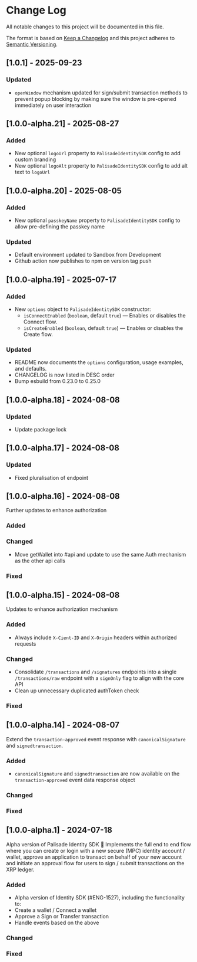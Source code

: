 # Change Log

All notable changes to this project will be documented in this file.

The format is based on [Keep a Changelog](http://keepachangelog.com/)
and this project adheres to [Semantic Versioning](http://semver.org/).

## [1.0.1] - 2025-09-23

### Updated

- `openWindow` mechanism updated for sign/submit transaction methods to prevent popup blocking by making sure the window is pre-opened immediately on user interaction

## [1.0.0-alpha.21] - 2025-08-27

### Added

- New optional `logoUrl` property to `PalisadeIdentitySDK` config to add custom branding
- New optional `logoAlt` property to `PalisadeIdentitySDK` config to add alt text to `logoUrl`

## [1.0.0-alpha.20] - 2025-08-05

### Added

- New optional `passkeyName` property to `PalisadeIdentitySDK` config to allow pre-defining the passkey name

### Updated

- Default environment updated to Sandbox from Development
- Github action now publishes to npm on version tag push

## [1.0.0-alpha.19] - 2025-07-17

### Added

- New `options` object to `PalisadeIdentitySDK` constructor:
  - `isConnectEnabled` (`boolean`, default `true`) — Enables or disables the Connect flow.
  - `isCreateEnabled` (`boolean`, default `true`) — Enables or disables the Create flow.

### Updated

- README now documents the `options` configuration, usage examples, and defaults.
- CHANGELOG is now listed in DESC order
- Bump esbuild from 0.23.0 to 0.25.0

## [1.0.0-alpha.18] - 2024-08-08

### Updated

- Update package lock

## [1.0.0-alpha.17] - 2024-08-08

### Updated

- Fixed pluralisation of endpoint

## [1.0.0-alpha.16] - 2024-08-08

Further updates to enhance authorization

### Added

### Changed

- Move getWallet into #api and update to use the same Auth mechanism as the other api calls

### Fixed

## [1.0.0-alpha.15] - 2024-08-08

Updates to enhance authorization mechanism

### Added

- Always include `X-Cient-ID` and `X-Origin` headers within authorized requests

### Changed

- Consolidate `/transactions` and `/signatures` endpoints into a single `/transactions/raw` endpoint with a `signOnly` flag to align with the core API
- Clean up unnecessary duplicated authToken check

### Fixed

## [1.0.0-alpha.14] - 2024-08-07

Extend the `transaction-approved` event response with `canonicalSignature` and `signedtransaction`.

### Added

- `canonicalSignature` and `signedtransaction` are now available on the `transaction-approved` event data response object

### Changed

### Fixed

## [1.0.0-alpha.1] - 2024-07-18

Alpha version of Palisade Identity SDK 🎉
Implements the full end to end flow where you can create or login with a new secure (MPC) identity account / wallet, approve an application to transact on behalf of your new account and initiate an approval flow for users to sign / submit transactions on the XRP ledger.

### Added

- Alpha version of Identity SDK (#ENG-1527), including the functionality to:
- Create a wallet / Connect a wallet
- Approve a Sign or Transfer transaction
- Handle events based on the above

### Changed

### Fixed
